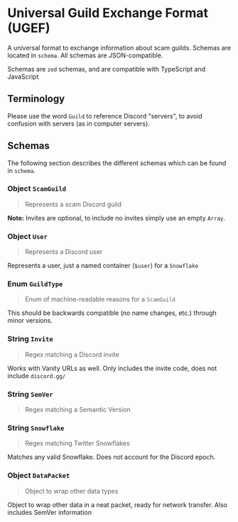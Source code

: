 # Universal Guild Exchange Format (UGEF)

A universal format to exchange information about scam guilds. Schemas are located in `schema`. All schemas are JSON-compatible.

Schemas are `zod` schemas, and are compatible with TypeScript and JavaScript

## Terminology

Please use the word `Guild` to reference Discord "servers", to avoid confusion with servers (as in computer servers).

## Schemas

The following section describes the different schemas which can be found in `schema`.

### **Object** `ScamGuild`
> Represents a scam Discord guild

**Note:** Invites are optional, to include no invites simply use an empty `Array`.


### **Object** `User`
> Represents a Discord user

Represents a user, just a named container (`$user`) for a `Snowflake`

### **Enum** `GuildType`
> Enum of machine-readable reasons for a `ScamGuild`

This should be backwards compatible (no name changes, etc.) through minor versions.

### **String** `Invite`
> Regex matching a Discord invite

Works with Vanity URLs as well. Only includes the invite code, does not include `discord.gg/`

### **String** `SemVer`
> Regex matching a Semantic Version

### **String** `Snowflake`
> Regex matching Twitter Snowflakes

Matches any valid Snowflake. Does not account for the Discord epoch.

### **Object** `DataPacket`
> Object to wrap other data types

Object to wrap other data in a neat packet, ready for network transfer. Also includes SemVer information